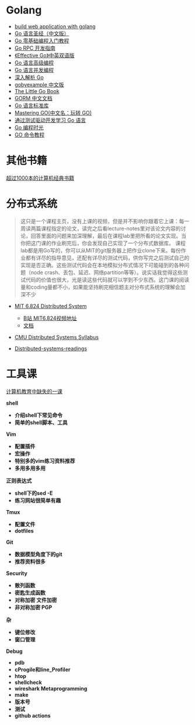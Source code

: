 <!--
 * @Author: your name
 * @Date: 2021-04-02 09:59:41
 * @LastEditTime: 2021-06-24 21:10:16
 * @LastEditors: Please set LastEditors
 * @Description: In User Settings Edit
 * @FilePath: /go_notes/docs/书籍.md
-->
# Golang
 - [build web application with golang](https://github.com/astaxie/build-web-application-with-golang/blob/master/zh/preface.md)
- [Go 语言圣经（中文版）](https://books.mlog.club/gopl/)
- [Go 零基础编程入门教程](https://books.mlog.club/go-basic-courses/)
- [Go RPC 开发指南](https://books.mlog.club/go-rpc-programming-guide/)
- [《Effective Go》中英双语版](https://books.mlog.club/effective-go-zh-en/)
- [Go 语言高级编程](https://books.mlog.club/advanced-go-programming/)
- [Go 语言并发编程](https://books.mlog.club/go-concurrency-programming/)
- [深入解析 Go](https://books.mlog.club/go-internals/)
- [gobyexample 中文版](https://books.mlog.club/gobyexample/)
- [The Little Go Book](https://books.mlog.club/the-little-go-book/)
- [GORM 中文文档](https://books.mlog.club/gorm-cn-doc/)
- [Go 语言标准库](https://books.mlog.club/The-Golang-Standard-Library-by-Example/)
- [Mastering GO(中文名：玩转 GO)](https://books.mlog.club/Mastering_Go_ZH_CN/)
- [通过测试驱动开发学习 Go 语言](https://books.mlog.club/learn-go-with-tests/)
- [Go 编程时光](https://books.mlog.club/golangcodingtime/)
- [GO 命令教程](https://books.mlog.club/go_command_tutorial/)

# 其他书籍

[超过1000本的计算机经典书籍](https://github.com/forthespada/CS-Books)
# 分布式系统



> 这只是一个课程主页，没有上课的视频，但是并不影响你跟着它上课：每一周读两篇课程指定的论文，读完之后看lecture-notes里对该论文内容的讨论，回答里面的问题来加深理解，最后在课程lab里把所看的论文实现。当你把这门课的作业刷完后，你会发现自己实现了一个分布式数据库。
> 课程lab都是用Go写的，你可以从MIT的git服务器上把作业clone下来。每份作业都有详尽的指导意见，还配有详尽的测试代码，供你写完之后测试自己的实现是否正确。这些测试代码会在本地模拟分布式情况下可能碰到的各种问题（node crash、丢包、延迟、网络partition等等）。说实话我觉得这些测试代码的价值也很大，光是读这些代码就可以学到不少东西。这门课的阅读量和coding量都不小，如果能坚持刷完相信题主对分布式系统的理解会加深不少



- [MIT 6.824 Distributed System](http://nil.csail.mit.edu/6.824/2015/schedule.html)
  -  [B站 MIT6.824视频地址 ](https://www.bilibili.com/video/BV1qk4y197bB?from=search&seid=14574968154761904081)
  -  [文档](https://mit-public-courses-cn-translatio.gitbook.io/mit6-824/)
 
- [CMU  Distributed Systems Syllabus](http://www.cs.cmu.edu/~dga/15-440/S14/syllabus.html)

- [Distributed-systems-readings](http://henryr.github.io/distributed-systems-readings/)


# 工具课

[计算机教育中缺失的一课](https://missing-semester-cn.github.io/)


<b>shell<b>
- 介绍shell下常见命令
- 简单的shell脚本、工具

<b>Vim<b>
- 配置插件
- 宏操作
- 特别多的vim练习资料推荐
- 多用多用多用

<b>正则表达式<b>

- shell下的sed -E
- 练习网站很简单有趣

<b>Tmux</b>

- 配置文件
- dotfiles

<b> Git</b>
- 数据模型角度下的git
- 推荐资料很多


<b>Security</b>
- 散列函数
- 密匙生成函数
- 对称加密 文件加密
- 非对称加密 PGP

<b>杂<b>
- 键位修改
- 窗口管理


<b>Debug<b>
- pdb
- cProgile和line_Profiler
- htop
- shellcheck
- wireshark
<b>Metaprogramming<b>
- make
- 版本号
- 测试
- github actions



